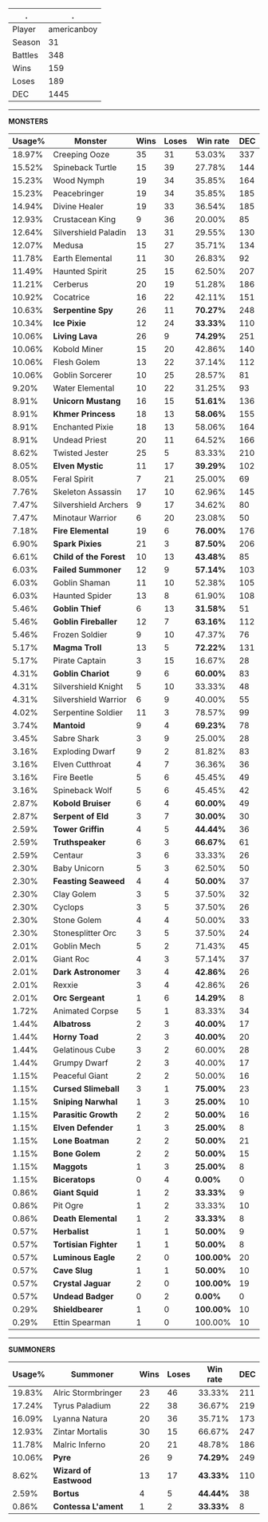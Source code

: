 .|.
|-|-
Player|americanboy
Season|31
Battles|348
Wins|159
Loses|189
DEC|1445

---
**MONSTERS**

Usage%|Monster|Wins|Loses|Win rate|DEC|
-|-|-|-|-|-|
18.97%|Creeping Ooze|35|31|53.03%|337|
15.52%|Spineback Turtle|15|39|27.78%|144|
15.23%|Wood Nymph|19|34|35.85%|164|
15.23%|Peacebringer|19|34|35.85%|185|
14.94%|Divine Healer|19|33|36.54%|185|
12.93%|Crustacean King|9|36|20.00%|85|
12.64%|Silvershield Paladin|13|31|29.55%|130|
12.07%|Medusa|15|27|35.71%|134|
11.78%|Earth Elemental|11|30|26.83%|92|
11.49%|Haunted Spirit|25|15|62.50%|207|
11.21%|Cerberus|20|19|51.28%|186|
10.92%|Cocatrice|16|22|42.11%|151|
10.63%|**Serpentine Spy**|26|11|**70.27%**|248|
10.34%|**Ice Pixie**|12|24|**33.33%**|110|
10.06%|**Living Lava**|26|9|**74.29%**|251|
10.06%|Kobold Miner|15|20|42.86%|140|
10.06%|Flesh Golem|13|22|37.14%|112|
10.06%|Goblin Sorcerer|10|25|28.57%|81|
9.20%|Water Elemental|10|22|31.25%|93|
8.91%|**Unicorn Mustang**|16|15|**51.61%**|136|
8.91%|**Khmer Princess**|18|13|**58.06%**|155|
8.91%|Enchanted Pixie|18|13|58.06%|164|
8.91%|Undead Priest|20|11|64.52%|166|
8.62%|Twisted Jester|25|5|83.33%|210|
8.05%|**Elven Mystic**|11|17|**39.29%**|102|
8.05%|Feral Spirit|7|21|25.00%|69|
7.76%|Skeleton Assassin|17|10|62.96%|145|
7.47%|Silvershield Archers|9|17|34.62%|80|
7.47%|Minotaur Warrior|6|20|23.08%|50|
7.18%|**Fire Elemental**|19|6|**76.00%**|176|
6.90%|**Spark Pixies**|21|3|**87.50%**|206|
6.61%|**Child of the Forest**|10|13|**43.48%**|85|
6.03%|**Failed Summoner**|12|9|**57.14%**|103|
6.03%|Goblin Shaman|11|10|52.38%|105|
6.03%|Haunted Spider|13|8|61.90%|108|
5.46%|**Goblin Thief**|6|13|**31.58%**|51|
5.46%|**Goblin Fireballer**|12|7|**63.16%**|112|
5.46%|Frozen Soldier|9|10|47.37%|76|
5.17%|**Magma Troll**|13|5|**72.22%**|131|
5.17%|Pirate Captain|3|15|16.67%|28|
4.31%|**Goblin Chariot**|9|6|**60.00%**|83|
4.31%|Silvershield Knight|5|10|33.33%|48|
4.31%|Silvershield Warrior|6|9|40.00%|55|
4.02%|Serpentine Soldier|11|3|78.57%|99|
3.74%|**Mantoid**|9|4|**69.23%**|78|
3.45%|Sabre Shark|3|9|25.00%|28|
3.16%|Exploding Dwarf|9|2|81.82%|83|
3.16%|Elven Cutthroat|4|7|36.36%|36|
3.16%|Fire Beetle|5|6|45.45%|49|
3.16%|Spineback Wolf|5|6|45.45%|42|
2.87%|**Kobold Bruiser**|6|4|**60.00%**|49|
2.87%|**Serpent of Eld**|3|7|**30.00%**|30|
2.59%|**Tower Griffin**|4|5|**44.44%**|36|
2.59%|**Truthspeaker**|6|3|**66.67%**|61|
2.59%|Centaur|3|6|33.33%|26|
2.30%|Baby Unicorn|5|3|62.50%|50|
2.30%|**Feasting Seaweed**|4|4|**50.00%**|37|
2.30%|Clay Golem|3|5|37.50%|32|
2.30%|Cyclops|3|5|37.50%|26|
2.30%|Stone Golem|4|4|50.00%|33|
2.30%|Stonesplitter Orc|3|5|37.50%|24|
2.01%|Goblin Mech|5|2|71.43%|45|
2.01%|Giant Roc|4|3|57.14%|37|
2.01%|**Dark Astronomer**|3|4|**42.86%**|26|
2.01%|Rexxie|3|4|42.86%|26|
2.01%|**Orc Sergeant**|1|6|**14.29%**|8|
1.72%|Animated Corpse|5|1|83.33%|34|
1.44%|**Albatross**|2|3|**40.00%**|17|
1.44%|**Horny Toad**|2|3|**40.00%**|20|
1.44%|Gelatinous Cube|3|2|60.00%|28|
1.44%|Grumpy Dwarf|2|3|40.00%|17|
1.15%|Peaceful Giant|2|2|50.00%|16|
1.15%|**Cursed Slimeball**|3|1|**75.00%**|23|
1.15%|**Sniping Narwhal**|1|3|**25.00%**|10|
1.15%|**Parasitic Growth**|2|2|**50.00%**|16|
1.15%|**Elven Defender**|1|3|**25.00%**|8|
1.15%|**Lone Boatman**|2|2|**50.00%**|21|
1.15%|**Bone Golem**|2|2|**50.00%**|15|
1.15%|**Maggots**|1|3|**25.00%**|8|
1.15%|**Biceratops**|0|4|**0.00%**|0|
0.86%|**Giant Squid**|1|2|**33.33%**|9|
0.86%|Pit Ogre|1|2|33.33%|10|
0.86%|**Death Elemental**|1|2|**33.33%**|8|
0.57%|**Herbalist**|1|1|**50.00%**|9|
0.57%|**Tortisian Fighter**|1|1|**50.00%**|8|
0.57%|**Luminous Eagle**|2|0|**100.00%**|20|
0.57%|**Cave Slug**|1|1|**50.00%**|10|
0.57%|**Crystal Jaguar**|2|0|**100.00%**|19|
0.57%|**Undead Badger**|0|2|**0.00%**|0|
0.29%|**Shieldbearer**|1|0|**100.00%**|10|
0.29%|Ettin Spearman|1|0|100.00%|10|

---
**SUMMONERS**

Usage%|Summoner|Wins|Loses|Win rate|DEC|
-|-|-|-|-|-|
19.83%|Alric Stormbringer|23|46|33.33%|211|
17.24%|Tyrus Paladium|22|38|36.67%|219|
16.09%|Lyanna Natura|20|36|35.71%|173|
12.93%|Zintar Mortalis|30|15|66.67%|247|
11.78%|Malric Inferno|20|21|48.78%|186|
10.06%|**Pyre**|26|9|**74.29%**|249|
8.62%|**Wizard of Eastwood**|13|17|**43.33%**|110|
2.59%|**Bortus**|4|5|**44.44%**|38|
0.86%|**Contessa L'ament**|1|2|**33.33%**|8|
